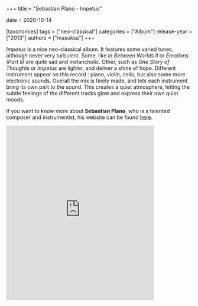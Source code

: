 +++
title = "Sebastian Plano - Impetus"

date = 2020-10-14

[taxonomies]
tags = ["neo-classical"]
categories = ["Album"]
release-year = ["2013"]
authors = ["masuksa"]
+++

*Impetus* is a nice neo-classical album.
It features some varied tunes, although never very turbulent.
Some, like *In Between Worlds II* or *Emotions (Part II)* are quite sad and melancholic.
Other, such as *One Story of Thoughts* or *Impetus* are lighter, and deliver a shine of hope.
Different instrument appear on this record : piano, violin, cello, but also some more electronic sounds.
Overall the mix is finely made, and lets each instrument bring its own part to the sound.
This creates a quiet atmosphere, letting the subtle feelings of the different tracks glow and express their own quiet moods.


If you want to know more about **Sebastian Plano**, who is a talented composer and instrumentist, his website can be found [here](https://www.sebastianplano.com/).


<iframe style="border: 0; width: 400px; height: 472px;" src="https://bandcamp.com/EmbeddedPlayer/album=805140971/size=large/bgcol=333333/linkcol=e99708/artwork=small/transparent=true/" seamless><a href="https://sebastianplano.bandcamp.com/album/impetus">Impetus by Sebastian Plano</a></iframe>
